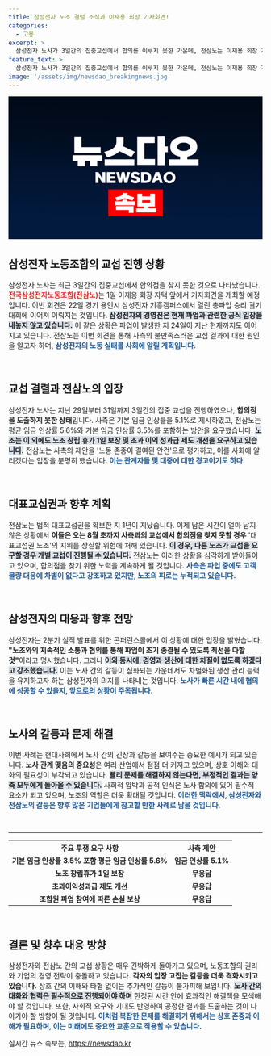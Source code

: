 ```yaml
---
title: 삼성전자 노조 결렬 소식과 이재용 회장 기자회견!
categories:
  - 고용
excerpt: >
  삼성전자 노사가 3일간의 집중교섭에서 합의를 이루지 못한 가운데, 전삼노는 이재용 회장 자택 앞에서 기자회견을 예고하며 투쟁에 나선다. 노동 존중 없는 사측의 태도에 발끈한 전삼노, 과연 최후의 협상은 어떻게 펼쳐질까?
feature_text: >
  삼성전자 노사가 3일간의 집중교섭에서 합의를 이루지 못한 가운데, 전삼노는 이재용 회장 자택 앞에서 기자회견을 예고하며 투쟁에 나선다. 노동 존중 없는 사측의 태도에 발끈한 전삼노, 과연 최후의 협상은 어떻게 펼쳐질까?
image: '/assets/img/newsdao_breakingnews.jpg'
---
```


<p><img src="/assets/img/newsdao_breakingnews.jpg" alt="flaretime 속보" /></p>

<h2 data-ke-size="size26">삼성전자 노동조합의 교섭 진행 상황</h2>

<p data-ke-size="size16">삼성전자 노사는 최근 3일간의 집중교섭에서 합의점을 찾지 못한 것으로 나타났습니다. <b><span style="color: #ee2323;">전국삼성전자노동조합(전삼노)</span></b>는 1일 이재용 회장 자택 앞에서 기자회견을 개최할 예정입니다. 이번 회견은 22일 경기 용인시 삼성전자 기흥캠퍼스에서 열린 총파업 승리 궐기대회에 이어져 이뤄지는 것입니다. <b><span style="background-color: #21538527;">삼성전자의 경영진은 현재 파업과 관련한 공식 입장을 내놓지 않고 있습니다.</span></b> 이 같은 상황은 파업이 발생한 지 24일이 지난 현재까지도 이어지고 있습니다. 전삼노는 이번 회견을 통해 사측의 불만족스러운 교섭 결과에 대한 원인을 알고자 하며, <b><span style="color: #1a5490;">삼성전자의 노동 실태를 사회에 알릴 계획입니다.</span></b></p>

<p data-ke-size="size16">&nbsp;</p>

<h2 data-ke-size="size26">교섭 결렬과 전삼노의 입장</h2>

<p data-ke-size="size16">삼성전자 노사는 지난 29일부터 31일까지 3일간의 집중 교섭을 진행하였으나, <b><span style="ee2323;">합의점을 도출하지 못한 상태</span></b>입니다. 사측은 기본 임금 인상률을 5.1%로 제시하였고, 전삼노는 평균 임금 인상률 5.6%와 기본 임금 인상률 3.5%를 포함하는 방안을 요구했습니다. <b><span style="background-color: #21538527;">노조는 이 외에도 노조 창립 휴가 1일 보장 및 초과 이익 성과급 제도 개선을 요구하고 있습니다.</span></b> 전삼노는 사측의 제안을 '노동 존중이 결여된 안건'으로 평가하고, 이를 사회에 알리겠다는 입장을 분명히 했습니다. <b><span style="color: #1a5490;">이는 관계자들 및 대중에 대한 경고이기도 하다.</span></b></p>

<p data-ke-size="size16">&nbsp;</p>

<h2 data-ke-size="size26">대표교섭권과 향후 계획</h2>

<p data-ke-size="size16">전삼노는 법적 대표교섭권을 확보한 지 1년이 지났습니다. 이제 남은 시간이 얼마 남지 않은 상황에서 <b><span style="ee2323;">이들은 오는 8월 초까지 사측과의 교섭에서 합의점을 찾지 못할 경우</span></b> '대표교섭권 노조'의 지위를 상실할 위험에 처해 있습니다. <b><span style="background-color: #21538527;">이 경우, 다른 노조가 교섭을 요구할 경우 개별 교섭이 진행될 수 있습니다.</span></b> 전삼노는 이러한 상황을 심각하게 받아들이고 있으며, 합의점을 찾기 위한 노력을 계속하게 될 것입니다. <b><span style="color: #1a5490;">사측은 파업 중에도 고객 물량 대응에 차별이 없다고 강조하고 있지만, 노조의 피로는 누적되고 있습니다.</span></b></p>

<p data-ke-size="size16">&nbsp;</p>

<h2 data-ke-size="size26">삼성전자의 대응과 향후 전망</h2>

<p data-ke-size="size16">삼성전자는 2분기 실적 발표를 위한 콘퍼런스콜에서 이 상황에 대한 입장을 밝혔습니다. <b><span style="ee2323;">"노조와의 지속적인 소통과 협의를 통해 파업이 조기 종결될 수 있도록 최선을 다할 것"</span></b>이라고 명시했습니다. 그러나 <b><span style="background-color: #21538527;">이와 동시에, 경영과 생산에 대한 차질이 없도록 하겠다고 강조했습니다.</span></b> 이는 노사 간의 갈등이 심화되는 가운데서도 차별화된 생산 관리 능력을 유지하고자 하는 삼성전자의 의지를 나타내는 것입니다. <b><span style="color: #1a5490;">노사가 빠른 시간 내에 협의에 성공할 수 있을지, 앞으로의 상황이 주목됩니다.</span></b></p>

<p data-ke-size="size16">&nbsp;</p>

<h2 data-ke-size="size26">노사의 갈등과 문제 해결</h2>

<p data-ke-size="size16">이번 사례는 현대사회에서 노사 간의 긴장과 갈등을 보여주는 중요한 예시가 되고 있습니다. <b><span style="ee2323;">노사 관계 맺음의 중요성</span></b>은 여러 산업에서 점점 더 커지고 있으며, 상호 이해와 대화의 필요성이 부각되고 있습니다. <b><span style="background-color: #21538527;">빨리 문제를 해결하지 않는다면, 부정적인 결과는 양측 모두에게 돌아올 수 있습니다.</span></b> 사회적 압박과 공적 인식은 노사 합의에 있어 필수적 요소가 되고 있으며, 노조의 역할은 더욱 확대될 것입니다. <b><span style="color: #1a5490;">이러한 맥락에서, 삼성전자와 전삼노의 갈등은 향후 많은 기업들에게 참고할 만한 사례로 남을 것입니다.</span></b></p>

<p data-ke-size="size16">&nbsp;</p>

<hr />

<table>
  <tr>
    <th style="text-align: center; height: 17px;">주요 투쟁 요구 사항</th>
    <th style="text-align: center; height: 17px;">사측 제안</th>
  </tr>
  <tr>
    <td style="text-align: center; height: 17px;"><b>기본 임금 인상률 3.5% 포함 평균 임금 인상률 5.6%</b></td>
    <td style="text-align: center; height: 17px;"><b>임금 인상률 5.1%</b></td>
  </tr>
  <tr>
    <td style="text-align: center; height: 17px;"><b>노조 창립휴가 1일 보장</b></td>
    <td style="text-align: center; height: 17px;"><b>무응답</b></td>
  </tr>
  <tr>
    <td style="text-align: center; height: 17px;"><b>초과이익성과급 제도 개선</b></td>
    <td style="text-align: center; height: 17px;"><b>무응답</b></td>
  </tr>
  <tr>
    <td style="text-align: center; height: 17px;"><b>조합원 파업 참여에 따른 손실 보상</b></td>
    <td style="text-align: center; height: 17px;"><b>무응답</b></td>
  </tr>
</table>

<p data-ke-size="size16">&nbsp;</p>

<h2 data-ke-size="size26">결론 및 향후 대응 방향</h2>

<p data-ke-size="size16">삼성전자와 전삼노 간의 교섭 상황은 매우 긴박하게 돌아가고 있으며, 노동조합의 권리와 기업의 경영 전략이 충돌하고 있습니다. <b><span style="ee2323;">각자의 입장 고집는 갈등을 더욱 격화시키고 있습니다.</span></b> 상호 간의 이해와 타협 없이는 추가적인 갈등이 불가피해 보입니다. <b><span style="background-color: #21538527;">노사 간의 대화와 협력은 필수적으로 진행되어야 하며</span></b> 한정된 시간 안에 효과적인 해결책을 모색해야 할 것입니다. 또한, 사회적 요구와 기대도 반영하여 공정한 결과를 도출하는 것이 나아가야 할 방향이 될 것입니다. <b><span style="color: #1a5490;">이처럼 복잡한 문제를 해결하기 위해서는 상호 존중과 이해가 필요하며, 이는 미래에도 중요한 교훈으로 작용할 수 있습니다.</span></b></p>
실시간 뉴스 속보는, <a href="https://newsdao.kr" rel="dofollow">https://newsdao.kr</a>


